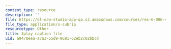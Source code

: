 ```yaml
---
content_type: resource
description: ''
file: https://ol-ocw-studio-app-qa.s3.amazonaws.com/courses/res-6-006-video-demonstrations-in-lasers-and-optics-spring-2008/a9478eeaa7a355d9968162eb2c02bbcd_4YPxRTFxy2A.vtt
file_type: application/x-subrip
resourcetype: Other
title: 3play caption file
uid: a9478eea-a7a3-55d9-9681-62eb2c02bbcd
---
```

